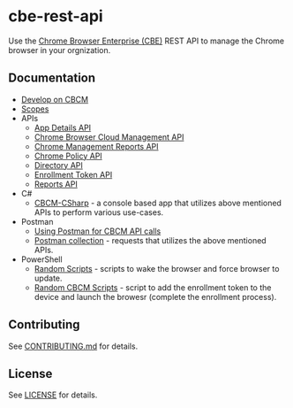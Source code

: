 # cbe-rest-api

Use the [Chrome Browser Enterprise (CBE)](https://support.google.com/chrome/a/topic/9025410?hl=en&ref_topic=4386754) REST API to manage the Chrome browser in your orgnization. 

## Documentation
* [Develop on CBCM](https://github.com/google/ChromeBrowserEnterprise/blob/main/docs/API_Get_Started.md)
* [Scopes](docs/auth.md)
* APIs
  * [App Details API](https://github.com/google/ChromeBrowserEnterprise/blob/main/docs/App_Details_api.md)
  * [Chrome Browser Cloud Management API](https://github.com/google/ChromeBrowserEnterprise/blob/main/docs/CBCM_api.md)
  * [Chrome Management Reports API](https://github.com/google/ChromeBrowserEnterprise/blob/main/docs/Chrome_Management_Reports_api.md)
  * [Chrome Policy API](https://github.com/google/ChromeBrowserEnterprise/blob/main/docs/Chrome_Policy_api.md)
  * [Directory API](https://github.com/google/ChromeBrowserEnterprise/blob/main/docs/Directory_api.md)
  * [Enrollment Token API](https://github.com/google/ChromeBrowserEnterprise/blob/main/docs/Enrollment_Token_api.md)
  * [Reports API](https://github.com/google/ChromeBrowserEnterprise/blob/main/docs/Reports_api.md)
* C#
  * [CBCM-CSharp](https://github.com/google/ChromeBrowserEnterprise/tree/main/dotnet) - a console based app that utilizes above mentioned APIs to perform various use-cases.
* Postman
  * [Using Postman for CBCM API calls](https://github.com/google/ChromeBrowserEnterprise/blob/main/postman/README.md)
  * [Postman collection](https://github.com/google/ChromeBrowserEnterprise/blob/main/postman/postmanColl.md) - requests that utilizes the above mentioned APIs.
* PowerShell 
  * [Random Scripts](https://github.com/google/ChromeBrowserEnterprise/tree/main/ps/src) - scripts to wake the browser and force browser to update.
  * [Random CBCM Scripts](https://github.com/google/ChromeBrowserEnterprise/tree/main/ps/src/cbcm) - script to add the enrollment token to the device and launch the browesr (complete the enrollment process).


## Contributing
See [CONTRIBUTING.md](CONTRIBUTING.md) for details.

## License
See [LICENSE](LICENSE) for details.

